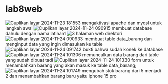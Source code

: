 # lab8web
![Cuplikan layar 2024-11-23 181553](https://github.com/user-attachments/assets/d4a1e549-a53a-4c6a-a195-403e4eb45821)
mengaktivasi apache dan myqsl untuk langkah awal
![Cuplikan layar 2024-11-24 090915](https://github.com/user-attachments/assets/5a6cf122-4658-4619-8a03-0dbb57780f60)
membuat database dahulu dengan nama latihan1
![3](https://github.com/user-attachments/assets/25be8dc0-abb5-4835-9215-49507eb6bc81)
halaman web direktori
![Cuplikan layar 2024-11-24 090933](https://github.com/user-attachments/assets/dda8412f-316b-4bd2-bf80-52350c8de76e)
membuat table data_barang dan menginput data yang ingin dimasukan ke table
![Cuplikan layar 2024-11-24 091742](https://github.com/user-attachments/assets/e3d73439-a5e0-4b1f-9af3-a6eab6499d8c)
bukti bahwa sudah konek ke database
![Cuplikan layar 2024-11-24 101306](https://github.com/user-attachments/assets/baec511c-40a5-4ec0-af59-e728c0c697bc)
memunculkan data barang dari table yang sudah dibuat tadi
![Cuplikan layar 2024-11-24 101330](https://github.com/user-attachments/assets/d33fe4ec-c355-4ebb-b8b5-efc88843aaef)
form untuk menambahkan barang yang akan masuk ke table data_barang;
![Cuplikan layar 2024-11-24 101749](https://github.com/user-attachments/assets/06a1509c-45d5-4577-8614-781d18e6fa14)
mengubah stok barang dari 5 menjadi 2 dan menambahkan barang baru yaitu iphone 15 pro










